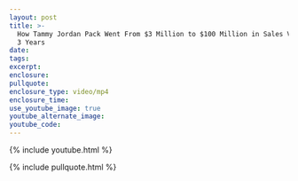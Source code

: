 ```yaml
---
layout: post
title: >-
  How Tammy Jordan Pack Went From $3 Million to $100 Million in Sales Volume in
  3 Years
date:
tags:
excerpt:
enclosure:
pullquote:
enclosure_type: video/mp4
enclosure_time:
use_youtube_image: true
youtube_alternate_image:
youtube_code:
---
```

{% include youtube.html %}

{% include pullquote.html %}
